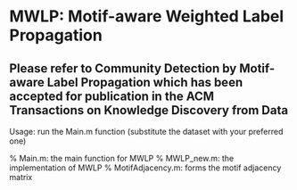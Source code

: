 # MWLP: Motif-aware Weighted Label Propagation
## Please refer to Community Detection by Motif-aware Label Propagation which has been accepted for publication in the ACM Transactions on Knowledge Discovery from Data

Usage: run the Main.m function (substitute the dataset with your preferred one)

% Main.m: the main function for MWLP
% MWLP_new.m: the implementation of MWLP
% MotifAdjacency.m: forms the motif adjacency matrix

